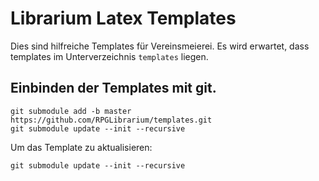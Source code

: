 # Librarium Latex Templates
Dies sind hilfreiche Templates für Vereinsmeierei. Es wird erwartet, dass templates im Unterverzeichnis `templates` liegen.

## Einbinden der Templates mit git.
```
git submodule add -b master https://github.com/RPGLibrarium/templates.git
git submodule update --init --recursive
```

Um das Template zu aktualisieren:
```
git submodule update --init --recursive
```
